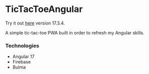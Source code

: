 # TicTacToeAngular

Try it out [here](https://angular-tic-tac-toe-48f09.web.app/) version 17.3.4.

A simple tic-tac-toe PWA built in order to refresh my Angular skills.

### Technologies

- Angular 17
- Firebase
- Bulma

